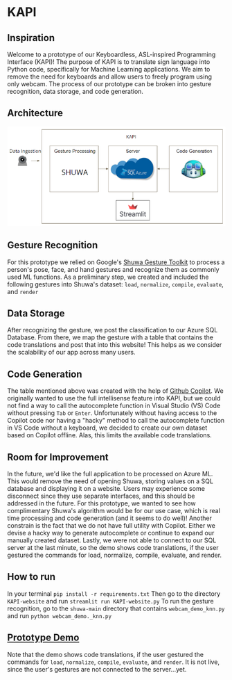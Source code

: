 # KAPI

## Inspiration
Welcome to a prototype of our Keyboardless, ASL-inspired Programming Interface (KAPI)! The purpose of KAPI is to translate sign language into Python code, specifically for Machine Learning applications. We aim to remove the need for keyboards and allow users to freely program using only webcam. The process of our prototype can be broken into gesture recognition, data storage, and code generation.

## Architecture
<img src='KAPI-website/KAPI_arch.png' title='ERD' width='' alt='arch' />


## Gesture Recognition
For this prototype we relied on Google's [Shuwa Gesture Toolkit](https://github.com/google/shuwa) to process
a person's pose, face, and hand gestures and recognize them as commonly used ML functions. As a preliminary
step, we created and included the following gestures into Shuwa's dataset: `load`, `normalize`, `compile`, `evaluate`, and `render`


## Data Storage
After recognizing the gesture, we post the classification to our Azure SQL Database. From there, we map the gesture with a 
table that contains the code translations and post that into this website! This helps as we consider the scalability of our app across many users.


## Code Generation
The table mentioned above was created with the help of [Github Copilot](https://copilot.github.com/). We originally wanted to use 
the full intellisense feature into KAPI, but we could not find a way to call the autocomplete function in Visual Studio (VS) Code without 
pressing `Tab` or `Enter`. Unfortunately without having access to the Copilot code nor having a "hacky" method to call the autocomplete function in VS Code without a 
keyboard, we decided to create our own dataset based on Copilot offline. Alas, this limits the available code translations.


## Room for Improvement
In the future, we'd like the full application to be processed on Azure ML. This would remove the need of opening Shuwa, storing values on a SQL database and displaying it on a website. Users may experience some disconnect since they use separate interfaces, and this should be addressed in the future. For this prototype, we wanted to see how complimentary Shuwa's algorithm would be for our use case, which is real time processing and code generation (and it seems to do well)! Another constrain is the fact that we do not have full utility with Copilot. Either we devise a hacky way to generate autocomplete or continue to expand our manually created dataset. Lastly, we were not able to connect to our SQL server at the last minute, so the demo shows code translations, if the user gestured the commands for load, normalize, compile, evaluate, and render.

## How to run
In your terminal `pip install -r requirements.txt` Then go to the directory `KAPI-website` and run `streamlit run KAPI-website.py` To run the gesture recognition, go to the `shuwa-main` directory that contains `webcam_demo_knn.py` and run `python webcam_demo._knn.py`

## [Prototype Demo](https://uci.zoom.us/rec/share/W0VB84wadmxFiK6sebvmxyJahRw-NFg34JbUCHv-aiaVt3xTf6fqU_5eBeyRpv3k.Rrd6bzJwUMKwo4Cj?startTime=1643409309000)
Note that the demo shows code translations, if the user gestured the commands for `load`, `normalize`, `compile`, `evaluate`, and `render`. It is not live, since the user's gestures are not connected to the server...yet.
